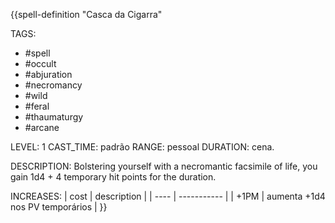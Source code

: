 {{spell-definition "Casca da Cigarra"

TAGS:
- #spell
- #occult
- #abjuration
- #necromancy
- #wild 
- #feral 
- #thaumaturgy
- #arcane

LEVEL: 1
CAST_TIME: padrão
RANGE: pessoal
DURATION: cena.

DESCRIPTION:
Bolstering yourself with a necromantic facsimile of life, you gain 1d4 + 4 temporary hit points for the duration. 

INCREASES:
| cost | description |
| ---- | ----------- |
| +1PM | aumenta +1d4 nos PV temporários |
}}
